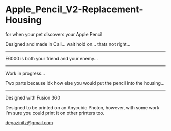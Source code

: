 # Apple_Pencil_V2-Replacement-Housing
for when your pet discovers your Apple Pencil

Designed and made in Cali... wait hold on... thats not right... 

_________________________________________________________________________________

E6000 is both your friend and your enemy...

_________________________________________________________________________________

Work in progress... 

Two parts because idk how else you would put the pencil into the housing...
_________________________________________________________________________________
Designed with Fusion 360

Designed to be printed on an Anycubic Photon, however, with some work I'm sure you could print it on other printers too. 


degazinitz@gmail.com

